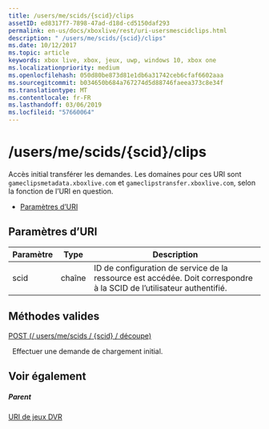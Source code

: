 ```yaml
---
title: /users/me/scids/{scid}/clips
assetID: ed8317f7-7898-47ad-d18d-cd5150daf293
permalink: en-us/docs/xboxlive/rest/uri-usersmescidclips.html
description: " /users/me/scids/{scid}/clips"
ms.date: 10/12/2017
ms.topic: article
keywords: xbox live, xbox, jeux, uwp, windows 10, xbox one
ms.localizationpriority: medium
ms.openlocfilehash: 050d80be873d81e1db6a31742ceb6cfaf6602aaa
ms.sourcegitcommit: b034650b684a767274d5d88746faeea373c8e34f
ms.translationtype: MT
ms.contentlocale: fr-FR
ms.lasthandoff: 03/06/2019
ms.locfileid: "57660064"
---
```

# <a name="usersmescidsscidclips"></a>/users/me/scids/{scid}/clips
Accès initial transférer les demandes. Les domaines pour ces URI sont `gameclipsmetadata.xboxlive.com` et `gameclipstransfer.xboxlive.com`, selon la fonction de l’URI en question.
 
  * [Paramètres d’URI](#ID4EX)
 
<a id="ID4EX"></a>

 
## <a name="uri-parameters"></a>Paramètres d’URI
 
| Paramètre| Type| Description| 
| --- | --- | --- | 
| scid| chaîne| ID de configuration de service de la ressource est accédée. Doit correspondre à la SCID de l’utilisateur authentifié.| 
  
<a id="ID4ETB"></a>

 
## <a name="valid-methods"></a>Méthodes valides

[POST (/ users/me/scids / {scid} / découpe)](uri-usersmescidclipspost.md)

&nbsp;&nbsp;Effectuer une demande de chargement initial.
 
<a id="ID4E4B"></a>

 
## <a name="see-also"></a>Voir également
 
<a id="ID4E6B"></a>

 
##### <a name="parent"></a>Parent 

[URI de jeux DVR](atoc-reference-dvr.md)

   